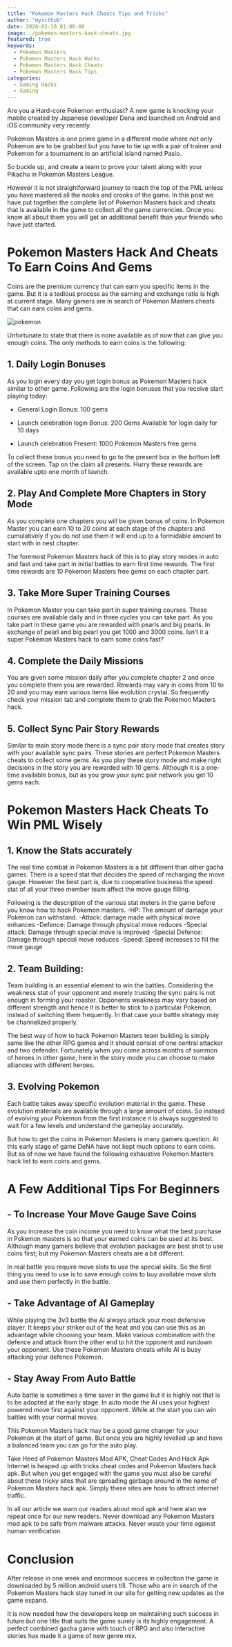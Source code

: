 ```yaml
---
title: "Pokemon Masters Hack Cheats Tips and Tricks"
author: "myicthub"
date: 2020-02-10 01:00:00
image: ./pokemon-masters-hack-cheats.jpg
featured: true
keywords:
  - Pokemon Masters
  - Pokemon Masters Hack Hacks
  - Pokemon Masters Hack Cheats
  - Pokemon Masters Hack Tips
categories:
  - Gaming Hacks
  - Gaming
---
```


Are you a Hard-core Pokemon enthusiast? A new game is knocking your mobile created by Japanese developer Dena and launched on Android and iOS community very recently.

Pokemon Masters is one prime game in a different mode where not only Pokemon are to be grabbed but you have to tie up with a pair of trainer and Pokemon for a tournament in an artificial island named Pasio.

So buckle up, and create a team to prove your talent along with your Pikachu in Pokemon Masters League.

However it is not straightforward journey to reach the top of the PML unless you have mastered all the nooks and crooks of the game.
In this post we have put together the complete list of Pokemon Masters hack and cheats that is available in the game to collect all the game currencies. Once you know all about them you will get an additional benefit than your friends who have just started.

# Pokemon Masters Hack And Cheats To Earn Coins And Gems

Coins are the premium currency that can earn you specific items in the game. But it is a tedious process as the earning and exchange ratio is high at current stage. Many gamers are in search of Pokemon Masters cheats that can earn coins and gems.

![pokemon](./earn-coins-gems-pokemon-masters.jpg)

Unfortunate to state that there is none available as of now that can give you enough coins. The only methods to earn coins is the following:

## 1. Daily Login Bonuses

As you login every day you get login bonus as Pokemon Masters hack similar to other game. Following are the login bonuses that you receive start playing today:

- General Login Bonus: 100 gems

- Launch celebration login Bonus: 200 Gems Available for login daily for 10 days

- Launch celebration Present: 1000 Pokemon Masters free gems

To collect these bonus you need to go to the present box in the bottom left of the screen. Tap on the claim all presents. Hurry these rewards are available upto one month of launch.

## 2. Play And Complete More Chapters in Story Mode

As you complete one chapters you will be given bonus of coins. In Pokemon Master you can earn 10 to 20 coins at each stage of the chapters and cumulatively if you do not use them it will end up to a formidable amount to start with in nest chapter.

The foremost Pokemon Masters hack of this is to play story modes in auto and fast and take part in initial battles to earn first time rewards. The first time rewards are 10 Pokemon Masters free gems on each chapter part.

## 3. Take More Super Training Courses

In Pokemon Master you can take part in super training courses. These courses are available daily and in three cycles you can take part. As you take part in these game you are rewarded with pearls and big pearls. In exchange of pearl and big pearl you get 1000 and 3000 coins. Isn’t it a super Pokemon Masters hack to earn some coins fast?

## 4. Complete the Daily Missions

You are given some mission daily after you complete chapter 2 and once you complete them you are rewarded. Rewards may vary in coins from 10 to 20 and you may earn various items like evolution crystal. So frequently check your mission tab and complete them to grab the Pokemon Masters hack.

## 5. Collect Sync Pair Story Rewards

Similar to main story mode there is a sync pair story mode that creates story with your available sync pairs. These stories are perfect Pokemon Masters cheats to collect some gems. As you play these story mode and make right decisions in the story you are rewarded with 10 gems. Although it is a one-time available bonus, but as you grow your sync pair network you get 10 gems each.

# Pokemon Masters Hack Cheats To Win PML Wisely

## 1. Know the Stats accurately

The real time combat in Pokemon Masters is a bit different than other gacha games. There is a speed stat that decides the speed of recharging the move gauge. However the best part is, due to cooperative business the speed stat of all your three member team affect the move gauge filling.

Following is the description of the various stat meters in the game before you know how to hack Pokemon masters.
-HP: The amount of damage your Pokemon can withstand.
-Attack: damage made with physical move enhances
-Defence: Damage through physical move reduces
-Special attack: Damage through special move is improved
-Special Defence: Damage through special move reduces
-Speed: Speed increases to fill the move gauge

## 2. Team Building:

Team building is an essential element to win the battles. Considering the weakness stat of your opponent and merely trusting the sync pairs is not enough in forming your roaster. Opponents weakness may vary based on different strength and hence it is better to stick to a particular Pokemon, instead of switching them frequently. In that case your battle strategy may be channelized properly.

The best way of how to hack Pokemon Masters team building is simply same like the other RPG games and it should consist of one central attacker and two defender. Fortunately when you come across months of summon of heroes in other game, here in the story mode you can choose to make alliances with different heroes.

## 3. Evolving Pokemon

Each battle takes away specific evolution material in the game. These evolution materials are available through a large amount of coins. So instead of evolving your Pokemon from the first instance it is always suggested to wait for a few levels and understand the gameplay accurately.

But how to get the coins in Pokemon Masters is many gamers question. At this early stage of game DeNA have not kept much options to earn coins. But as of now we have found the following exhaustive Pokemon Masters hack list to earn coins and gems.

# A Few Additional Tips For Beginners

## - To Increase Your Move Gauge Save Coins

As you increase the coin income you need to know what the best purchase in Pokemon masters is so that your earned coins can be used at its best. Although many gamers believe that evolution packages are best shot to use coins first; but my Pokemon Masters cheats are a bit different.

In real battle you require move slots to use the special skills. So the first thing you need to use is to save enough coins to buy available move slots and use them perfectly in the battle.

## - Take Advantage of AI Gameplay

While playing the 3v3 battle the AI always attack your most defensive player. It keeps your striker out of the heat and you can use this as an advantage while choosing your team. Make various combination with the defence and attack from the other end to hit the opponent and rundown your opponent. Use these Pokemon Masters cheats while AI is busy attacking your defence Pokemon.

## - Stay Away From Auto Battle

Auto battle is sometimes a time saver in the game but it is highly not that is to be adopted at the early stage. In auto mode the AI uses your highest powered move first against your opponent. While at the start you can win battles with your normal moves.

This Pokemon Masters hack may be a good game changer for your Pokemon at the start of game. But once you are highly levelled up and have a balanced team you can go for the auto play.

Take Heed of Pokemon Masters Mod APK, Cheat Codes And Hack Apk
Internet is heaped up with tricks cheat codes and Pokemon Masters hack apk. But when you get engaged with the game you must also be careful about these tricky sites that are spreading garbage around in the name of Pokemon Masters hack apk. Simply these sites are hoax to attract internet traffic.

In all our article we warn our readers about mod apk and here also we repeat once for our new readers. Never download any Pokemon Masters mod apk to be safe from malware attacks. Never waste your time against human verification.

# Conclusion

After release in one week and enormous success in collection the game is downloaded by 5 million android users till. Those who are in search of the Pokemon Masters hack stay tuned in our site for getting new updates as the game expand.

It is now needed how the developers keep on maintaining such success in future but one title that suits the game surely is its highly engagement. A perfect combined gacha game with touch of RPG and also interactive stories has made it a game of new genre mix.
